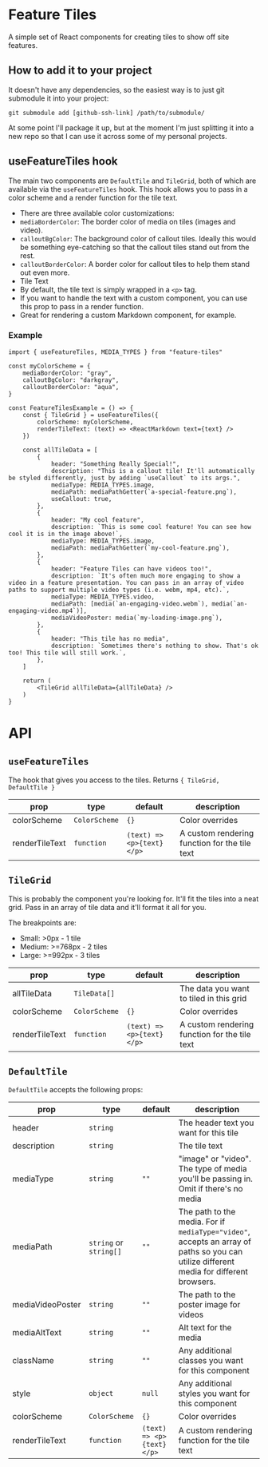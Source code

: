 # Feature Tiles

A simple set of React components for creating tiles to show off site features.

## How to add it to your project

It doesn't have any dependencies, so the easiest way is to just git submodule it into your project:

```
git submodule add [github-ssh-link] /path/to/submodule/
```

At some point I'll package it up, but at the moment I'm just splitting it into a new repo so that I can use it across some of my personal projects.

## useFeatureTiles hook

The main two components are `DefaultTile` and `TileGrid`, both of which are available via the `useFeatureTiles` hook. This hook allows you to pass in a color scheme and a render function for the tile text.
* There are three available color customizations:
 * `mediaBorderColor`: The border color of media on tiles (images and video).
 * `calloutBgColor`: The background color of callout tiles. Ideally this would be something eye-catching so that the callout tiles stand out from the rest.
 * `calloutBorderColor`: A border color for callout tiles to help them stand out even more.
* Tile Text
 * By default, the tile text is simply wrapped in a `<p>` tag.
 * If you want to handle the text with a custom component, you can use this prop to pass in a render function.
 * Great for rendering a custom Markdown component, for example.

### Example


```
import { useFeatureTiles, MEDIA_TYPES } from "feature-tiles"

const myColorScheme = {
    mediaBorderColor: "gray",
    calloutBgColor: "darkgray",
    calloutBorderColor: "aqua",
}

const FeatureTilesExample = () => {
    const { TileGrid } = useFeatureTiles({
        colorScheme: myColorScheme,
        renderTileText: (text) => <ReactMarkdown text={text} />
    })

    const allTileData = [
        {
            header: "Something Really Special!",
            description: "This is a callout tile! It'll automatically be styled differently, just by adding `useCallout` to its args.",
            mediaType: MEDIA_TYPES.image,
            mediaPath: mediaPathGetter(`a-special-feature.png`),
            useCallout: true,
        },
        {
            header: "My cool feature",
            description: `This is some cool feature! You can see how cool it is in the image above!`,
            mediaType: MEDIA_TYPES.image,
            mediaPath: mediaPathGetter(`my-cool-feature.png`),
        },
        {
            header: "Feature Tiles can have videos too!",
            description: `It's often much more engaging to show a video in a feature presentation. You can pass in an array of video paths to support multiple video types (i.e. webm, mp4, etc).`,
            mediaType: MEDIA_TYPES.video,
            mediaPath: [media(`an-engaging-video.webm`), media(`an-engaging-video.mp4`)],
            mediaVideoPoster: media(`my-loading-image.png`),
        },
        {
            header: "This tile has no media",
            description: `Sometimes there's nothing to show. That's ok too! This tile will still work.`,
        },
    ]

    return (
        <TileGrid allTileData={allTileData} />
    )
}
```




# API

## `useFeatureTiles`

The hook that gives you access to the tiles. Returns `{ TileGrid, DefaultTile }`

| prop | type | default | description |
|---|---|---|---|
| colorScheme | `ColorScheme` | `{}` | Color overrides |
| renderTileText | `function` | `(text) => <p>{text}</p>` | A custom rendering function for the tile text |

## `TileGrid`

This is probably the component you're looking for. It'll fit the tiles into a neat grid. Pass in an array of tile data and it'll format it all for you. 

The breakpoints are:
* Small: >0px - 1 tile
* Medium: >=768px - 2 tiles
* Large: >=992px - 3 tiles


| prop | type | default | description |
|---|---|---|---|
| allTileData | `TileData[]` | | The data you want to tiled in this grid |
| colorScheme | `ColorScheme` | `{}` | Color overrides |
| renderTileText | `function` | `(text) => <p>{text}</p>` | A custom rendering function for the tile text |

## `DefaultTile`

`DefaultTile` accepts the following props:

| prop | type | default | description |
|---|---|---|---|
| header | `string` | | The header text you want for this tile |
| description | `string` | | The tile text |
| mediaType | `string` | `""` | "image" or "video". The type of media you'll be passing in. Omit if there's no media |
| mediaPath | `string` or `string[]` | `""` | The path to the media. For if `mediaType="video"`, accepts an array of paths so you can utilize different media for different browsers. |
| mediaVideoPoster | `string` | `""` | The path to the poster image for videos |
| mediaAltText | `string` | `""` | Alt text for the media |
| className | `string` | `""` | Any additional classes you want for this component |
| style | `object` | `null` | Any additional styles you want for this component |
| colorScheme | `ColorScheme` | `{}` | Color overrides |
| renderTileText | `function` | `(text) => <p>{text}</p>` | A custom rendering function for the tile text |
